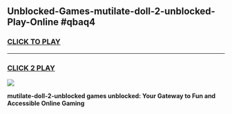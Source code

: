 
## Unblocked-Games-mutilate-doll-2-unblocked-Play-Online #qbaq4
<h3>
<a href="https://news.freeplayer.one?title=mutilate-doll-2-unblocked&ref=3">CLICK TO PLAY</a></h3>
<hr>

<h3>
<a href="https://news.freeplayer.one?title=mutilate-doll-2-unblocked&ref=3">CLICK 2 PLAY</a>
  
</h3>

<a href="https://news.freeplayer.one?title=mutilate-doll-2-unblocked&ref=3"><img src="https://clearcache.store/games.png"></a>


**mutilate-doll-2-unblocked games unblocked: Your Gateway to Fun and Accessible Online Gaming**
